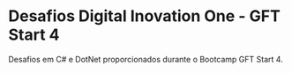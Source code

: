 # Desafios Digital Inovation One - GFT Start 4
Desafios em C# e DotNet proporcionados durante o Bootcamp GFT Start 4.
